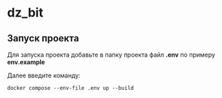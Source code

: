 # dz_bit

## Запуск проекта
Для запуска проекта добавьте в папку проекта файл **.env** по примеру **env.example**

Далее введите команду:
```
docker compose --env-file .env up --build
```